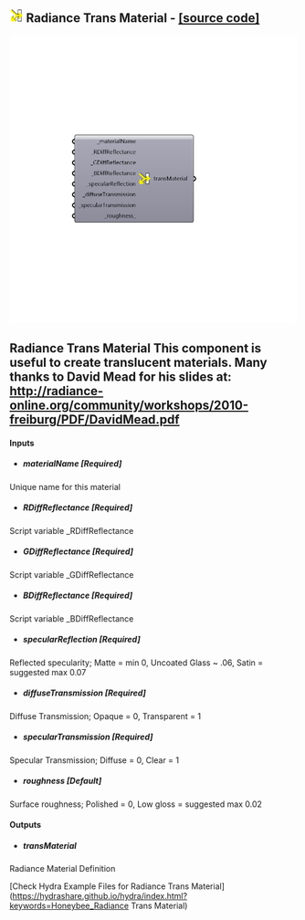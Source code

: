 ## ![](../../images/icons/Radiance_Trans_Material.png) Radiance Trans Material - [[source code]](https://github.com/mostaphaRoudsari/honeybee/tree/master/src/Honeybee_Radiance%20Trans%20Material.py)

![](../../images/components/Radiance_Trans_Material.png)

Radiance Trans Material
 This component is useful to create translucent materials. Many thanks to David Mead for his slides at:
 http://radiance-online.org/community/workshops/2010-freiburg/PDF/DavidMead.pdf
 -
 

#### Inputs
* ##### materialName [Required]
Unique name for this material
* ##### RDiffReflectance [Required]
Script variable _RDiffReflectance
* ##### GDiffReflectance [Required]
Script variable _GDiffReflectance
* ##### BDiffReflectance [Required]
Script variable _BDiffReflectance
* ##### specularReflection [Required]
Reflected specularity; Matte = min 0, Uncoated Glass ~ .06, Satin = suggested max 0.07
* ##### diffuseTransmission [Required]
Diffuse Transmission; Opaque = 0, Transparent = 1
* ##### specularTransmission [Required]
Specular Transmission; Diffuse = 0, Clear = 1
* ##### roughness [Default]
Surface roughness; Polished = 0, Low gloss = suggested max 0.02

#### Outputs
* ##### transMaterial
Radiance Material Definition


[Check Hydra Example Files for Radiance Trans Material](https://hydrashare.github.io/hydra/index.html?keywords=Honeybee_Radiance Trans Material)
